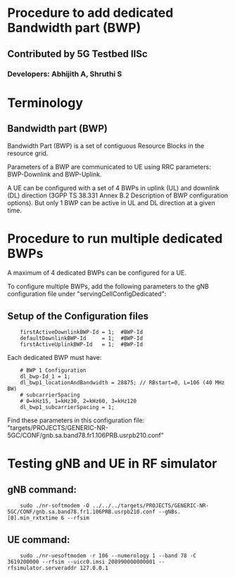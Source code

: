 # Procedure to add dedicated Bandwidth part (BWP)

## Contributed by 5G Testbed IISc 

### Developers: Abhijith A, Shruthi S

# Terminology #

## Bandwidth part (BWP) ##
Bandwidth Part (BWP) is a set of contiguous Resource Blocks in the resource grid. 

Parameters of a BWP are communicated to UE using RRC parameters: BWP-Downlink and BWP-Uplink. 

A UE can be configured with a set of 4 BWPs in uplink (UL) and downlink (DL) direction (3GPP TS 38.331 Annex B.2 Description of BWP configuration options). But only 1 BWP can be active in UL and DL direction at a given time.

# Procedure to run multiple dedicated BWPs #

A maximum of 4 dedicated BWPs can be configured for a UE.

To configure multiple BWPs, add the following parameters to the gNB configuration file under "servingCellConfigDedicated": 

## Setup of the Configuration files ##
```
    firstActiveDownlinkBWP-Id = 1;  #BWP-Id
    defaultDownlinkBWP-Id     = 1;  #BWP-Id
    firstActiveUplinkBWP-Id   = 1;  #BWP-Id
```

Each dedicated BWP must have:
```
    # BWP 1 Configuration
    dl_bwp-Id_1 = 1;
    dl_bwp1_locationAndBandwidth = 28875; // RBstart=0, L=106 (40 MHz BW)
    # subcarrierSpacing
    # 0=kHz15, 1=kHz30, 2=kHz60, 3=kHz120
    dl_bwp1_subcarrierSpacing = 1;
```   

 Find these parameters in this configuration file: "targets/PROJECTS/GENERIC-NR-5GC/CONF/gnb.sa.band78.fr1.106PRB.usrpb210.conf"
     
# Testing gNB and UE in RF simulator

## gNB command:
```
    sudo ./nr-softmodem -O ../../../targets/PROJECTS/GENERIC-NR-5GC/CONF/gnb.sa.band78.fr1.106PRB.usrpb210.conf --gNBs.[0].min_rxtxtime 6 --rfsim
```

## UE command:
```
    sudo ./nr-uesoftmodem -r 106 --numerology 1 --band 78 -C 3619200000 --rfsim --uicc0.imsi 208990000000001 --rfsimulator.serveraddr 127.0.0.1
```
